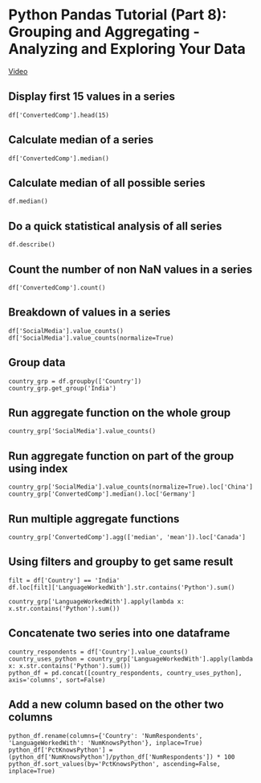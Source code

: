 # Python Pandas Tutorial (Part 8): Grouping and Aggregating - Analyzing and Exploring Your Data
[Video](https://www.youtube.com/watch?v=txMdrV1Ut64)

## Display first 15 values in a series
    df['ConvertedComp'].head(15)

## Calculate median of a series
    df['ConvertedComp'].median()

## Calculate median of all possible series 
    df.median()
    
## Do a quick statistical analysis of all series
    df.describe()
    
## Count the number of non NaN values in a series
    df['ConvertedComp'].count()

## Breakdown of values in a series
    df['SocialMedia'].value_counts()
    df['SocialMedia'].value_counts(normalize=True)

## Group data
    country_grp = df.groupby(['Country'])
    country_grp.get_group('India')

## Run aggregate function on the whole group
    country_grp['SocialMedia'].value_counts()

## Run aggregate function on part of the group using index
    country_grp['SocialMedia'].value_counts(normalize=True).loc['China']
    country_grp['ConvertedComp'].median().loc['Germany']

## Run multiple aggregate functions
    country_grp['ConvertedComp'].agg(['median', 'mean']).loc['Canada']

## Using filters and groupby to get same result
    filt = df['Country'] == 'India'
    df.loc[filt]['LanguageWorkedWith'].str.contains('Python').sum()
    
    country_grp['LanguageWorkedWith'].apply(lambda x: x.str.contains('Python').sum())

## Concatenate two series into one dataframe
    country_respondents = df['Country'].value_counts()
    country_uses_python = country_grp['LanguageWorkedWith'].apply(lambda x: x.str.contains('Python').sum())
    python_df = pd.concat([country_respondents, country_uses_python], axis='columns', sort=False)

## Add a new column based on the other two columns
    python_df.rename(columns={'Country': 'NumRespondents', 'LanguageWorkedWith': 'NumKnowsPython'}, inplace=True)
    python_df['PctKnowsPython'] = (python_df['NumKnowsPython']/python_df['NumRespondents']) * 100
    python_df.sort_values(by='PctKnowsPython', ascending=False, inplace=True)


    
